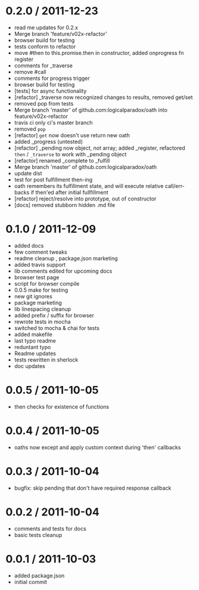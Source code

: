 
0.2.0 / 2011-12-23
==================

  * read me updates for 0.2.x
  * Merge branch 'feature/v02x-refactor'
  * browser build for testing
  * tests conform to refactor
  * move #then to this.promise.then in constructor, added onprogress fn register
  * comments for _traverse
  * remove #call
  * comments for progress trigger
  * browser build for testing
  * [tests] for async functionality
  * [refactor] _traverse now recognized changes to results, removed get/set
  * removed pop from tests
  * Merge branch 'master' of github.com:logicalparadox/oath into feature/v02x-refactor
  * travis ci only ci's master branch
  * removed `pop`
  * [refactor] `get` now doesn't use return new oath
  * added _progress (untested)
  * [refactor] _pending now object, not array; added _register, refactored `then` / `_traverse` to work with _pending object
  * [refactor] renamed _complete to _fulfill
  * Merge branch 'master' of github.com:logicalparadox/oath
  * update dist
  * test for post fulfillment then-ing
  * oath remembers its fulfillment state, and will execute relative call/err-backs if then'ed after initial fullfillment
  * [refactor] reject/resolve into prototype, out of constructor
  * [docs] removed stubborn hidden .md file

0.1.0 / 2011-12-09
==================

  * added docs
  * few comment tweaks
  * readme cleanup , package.json marketing
  * added travis support
  * lib comments edited for upcoming docs
  * browser test page
  * script for browser compile
  * 0.0.5 make for testing
  * new git ignores
  * package marketing
  * lib linespacing cleanup
  * added prefix / suffix for browser
  * rewrote tests in mocha
  * switched to mocha & chai for tests
  * added makefile
  * last typo readme
  * reduntant typo
  * Readme updates
  * tests rewritten in sherlock
  * doc updates

0.0.5 / 2011-10-05
==================

  * then checks for existence of functions

0.0.4 / 2011-10-05
==================

  * oaths now except and apply custom context during 'then' callbacks

0.0.3 / 2011-10-04
==================

  * bugfix: skip pending that don't have required response callback

0.0.2 / 2011-10-04
==================

  * comments and tests for docs
  * basic tests cleanup

0.0.1 / 2011-10-03
==================

  * added package.json
  * initial commit
